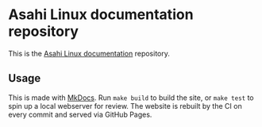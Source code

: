 # Asahi Linux documentation repository

This is the [Asahi Linux documentation](https://asahilinux.org/docs/) repository.

## Usage

This is made with [MkDocs](https://www.mkdocs.org/). Run `make build` to build the site, or `make test` to spin up a local webserver for review. The website is rebuilt by the CI on every commit and served via GitHub Pages.
